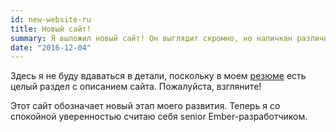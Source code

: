 ```yaml
---
id: new-website-ru
title: Новый сайт!
summary: Я выложил новый сайт! Он выглядит скромно, но напичкан различными фичами и лучшими практиками EmberJS. Он задуман как демонстрация моих навыков.
date: "2016-12-04"
---
```


Здесь я не буду вдаваться в детали, поскольку в моем [резюме](/) есть целый раздел с описанием сайта. Пожалуйста, взгляните!

Этот сайт обозначает новый этап моего развития. Теперь я со спокойной уверенностью считаю себя senior Ember-разработчиком.
